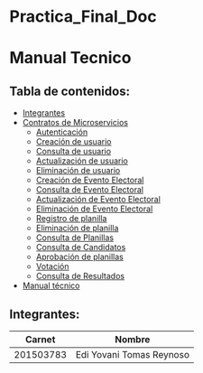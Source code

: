 # Practica_Final_Doc
# Manual Tecnico

## Tabla de contenidos:
- [Integrantes](#integrantes)
- [Contratos de Microservicios](#contratos-de-microservicios)
    - [Autenticación](#1-autenticación)
    - [Creación de usuario](#2-creación-de-usuario)
    - [Consulta de usuario](#3-consulta-de-usuario)
    - [Actualización de usuario](#4-actualización-de-usuario)
    - [Eliminación de usuario](#5-eliminación-de-usuario)
    - [Creación de Evento Electoral](#6-creación-de-evento-electoral)
    - [Consulta de Evento Electoral](#7-consulta-de-evento-electoral)
    - [Actualización de Evento Electoral](#8-actualización-de-evento-electoral)
    - [Eliminación de Evento Electoral](#9-eliminación-de-evento-electoral)
    - [Registro de planilla](#10-registro-de-planilla)
    - [Eliminación de planilla](#11-eliminación-de-planilla)
    - [Consulta de Planillas](#12-consulta-de-planillas)
    - [Consulta de Candidatos](#13-consulta-de-candidatos)
    - [Aprobación de planillas](#14-aprobación-de-planillas)
    - [Votación](#15-votación)
    - [Consulta de Resultados](#16-consulta-de-resultados)
- [Manual técnico](#manual-técnico)

## Integrantes:

| Carnet    | Nombre       |
|-----------|--------------|
| 201503783 | Edi Yovani Tomas Reynoso | 







